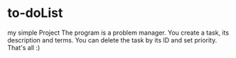 # to-doList
my simple Project
The program is a problem manager. You create a task, its description and terms. You can delete the task by its ID and set priority. That's all :)
